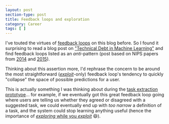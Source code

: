 ```yaml
---
layout: post
section-type: post
title: Feedback loops and exploration
category: Career
tags: [ ]
---
```


I've touted the virtues of [feedback loops](/career/2017/07/21/good-enough.html) on this blog before. So I found it surprising to read a blog post on ["Technical Debt in Machine Learning"](https://towardsdatascience.com/technical-debt-in-machine-learning-8b0fae938657) and find feedback loops listed as an _anti_-pattern (post based on NIPS papers from [2014](https://research.google.com/pubs/pub43146.html) and [2015](https://papers.nips.cc/paper/5656-hidden-technical-debt-in-machine-learning-systems.pdf)).

Thinking about this assertion more, I'd rephrase the concern to be around the most straightforward ([_exploit_](https://en.wikipedia.org/wiki/Multi-armed_bandit#Empirical_motivation)-only) feedback loop's tendency to quickly "collapse" the space of possible predictions for a user.

This is actually something I was thinking about during the [task extraction prototype](/career/2017/11/16/azure-ml.html)... for example, if we eventually got this great feedback loop going where users are telling us whether they agreed or disagreed with a suggested task, we could eventually end up with _too narrow_ a definition of a task, and the system could stop learning anything useful (hence the importance of [_exploring_ while you _exploit_](https://en.wikipedia.org/wiki/Multi-armed_bandit#Empirical_motivation) 😄).
